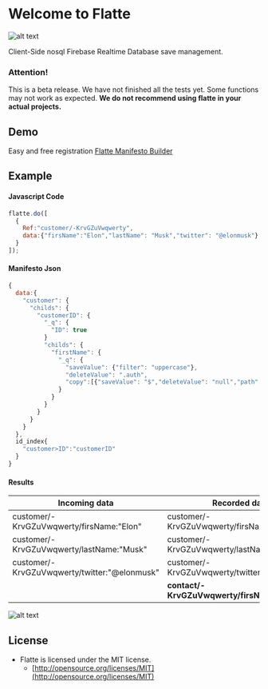 # Welcome to Flatte
![alt text](https://flatte.maxabab.com/assets/images/logos/flatte%20logo_Header.png "Flatte Logo")

Client-Side nosql Firebase Realtime Database save management. 

### Attention!
This is a beta release. We have not finished all the tests yet.
Some functions may not work as expected.
**We do not recommend using flatte in your actual projects.**

## Demo 
Easy and free registration
[Flatte Manifesto Builder](https://flatte.maxabab.com)

## Example
#### Javascript Code
```javascript
flatte.do([
  {
    Ref:"customer/-KrvGZuVwqwerty",
    data:{"firsName":"Elon","lastName": "Musk","twitter": "@elonmusk"}
  }
]);
```

#### Manifesto Json
```javascript
{
  data:{
    "customer": {
      "childs": {
        "customerID": {
          "_q": {
            "ID": true
          }
          "childs": {
            "firstName": {
              "_q": {
                "saveValue": {"filter": "uppercase"},
                "deleteValue": ".auth",
                "copy":[{"saveValue": "$","deleteValue": "null","path": "/contact/#customerID/firstName"}]
              }
            }
          }
        }
      }
    }
  },
  id_index{
    "customer>ID":"customerID"
  }
}
```
#### Results
| Incoming data                                    | Recorded data                                    |
|--------------------------------------------------|--------------------------------------------------|
| customer/-KrvGZuVwqwerty/firsName:"Elon"         | customer/-KrvGZuVwqwerty/firsName:"**ELON**"     |
| customer/-KrvGZuVwqwerty/lastName:"Musk"         | customer/-KrvGZuVwqwerty/lastName:"Musk"         |
| customer/-KrvGZuVwqwerty/twitter:"@elonmusk"     | customer/-KrvGZuVwqwerty/twitter:"@elonmusk"     |
|                                                  | **contact/-KrvGZuVwqwerty/firsName:"Elon"**      |

![alt text](https://flatte.maxabab.com/assets/images/welcome/flatte_screen/full.png "Flatte Manifesto Builder")

## License
- Flatte is licensed under the MIT license.
  - [http://opensource.org/licenses/MIT](http://opensource.org/licenses/MIT)
